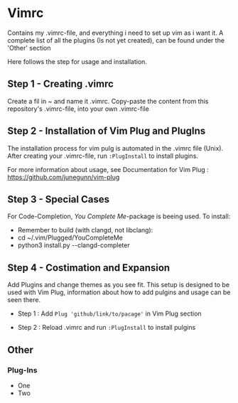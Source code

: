 # Vimrc

Contains my .vimrc-file, and everything i need to set up vim as i want it.
A complete list of all the plugins (Is not yet created), can be found under the 'Other' section

Here follows the step for usage and installation.

## Step 1 - Creating .vimrc
Create a fil in ~ and name it .vimrc. Copy-paste the content from this repository's .vimrc-file, into your own .vimrc-file

## Step 2 - Installation of Vim Plug and PlugIns

The installation process for vim pulg is automated in the .vimrc file (Unix).
After creating your .vimrc-file, run  ``` :PlugInstall ``` to install plugins. 

For more information about usage, see Documentation for Vim Plug : https://github.com/junegunn/vim-plug

## Step 3 - Special Cases
For Code-Completion, *You Complete Me*-package is beeing used. 
To install:

- Remember to build (with clangd, not libclang): 
- cd ~/.vim/Plugged/YouCompleteMe
- python3 install.py --clangd-completer

## Step 4 - Costimation and Expansion
Add Plugins and change themes as you see fit. This setup is designed to be used with Vim Plug, information about how to add pulgins and usage can be seen there. 

- Step 1 : Add ``` Plug 'github/link/to/pacage' ``` in Vim Plug section

- Step 2 : Reload .vimrc and run ``` :PlugInstall ``` to install pulgins


## Other


### Plug-Ins
- One
- Two
